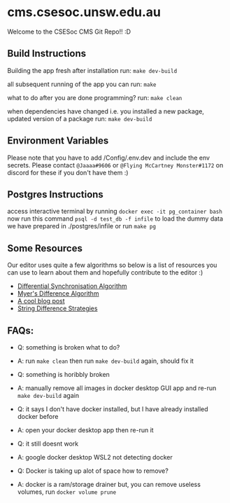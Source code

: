 # cms.csesoc.unsw.edu.au

Welcome to the CSESoc CMS Git Repo!! :D 


## Build Instructions
Building the app fresh after installation
run:
`make dev-build`

all subsequent running of the app you can 
run:
`make`

what to do after you are done programming?
run: 
`make clean`

when dependencies have changed i.e. you installed a new package, updated version of a package
run:
`make dev-build`

## Environment Variables

Please note that you have to add /Config/.env.dev and include the env secrets. Please contact `@Jaaaa#9606` or `@Flying McCartney Monster#1172` on discord for these if you don't have them :)

## Postgres Instructions
access interactive terminal by running `docker exec -it pg_container bash`
now run this command `psql -d test_db -f infile` to load the dummy data we have prepared in ./postgres/infile
or run `make pg`



## Some Resources
Our editor uses quite a few algorithms so below is a list of resources you can use to learn about them and hopefully contribute to the editor :)
 - [Differential Synchronisation Algorithm](https://neil.fraser.name/writing/sync/eng047-fraser.pdf)
 - [Myer's Difference Algorithm](http://www.xmailserver.org/diff2.pdf)
 - [A cool blog post](https://blog.jcoglan.com/2017/02/12/the-myers-diff-algorithm-part-1/)
 - [String Difference Strategies](https://neil.fraser.name/writing/diff/)



## FAQs:
- Q: something is broken what to do?
- A: run `make clean` then run `make dev-build` again, should fix it

- Q: something is horibbly broken
- A: manually remove all images in docker desktop GUI app and re-run `make dev-build` again

- Q: it says I don't have docker installed, but I have already installed docker before
- A: open your docker desktop app then re-run it

- Q: it still doesnt work
- A: google docker desktop WSL2 not detecting docker

- Q: Docker is taking up alot of space how to remove?
- A: docker is a ram/storage drainer but, you can remove useless volumes, run `docker volume prune`
